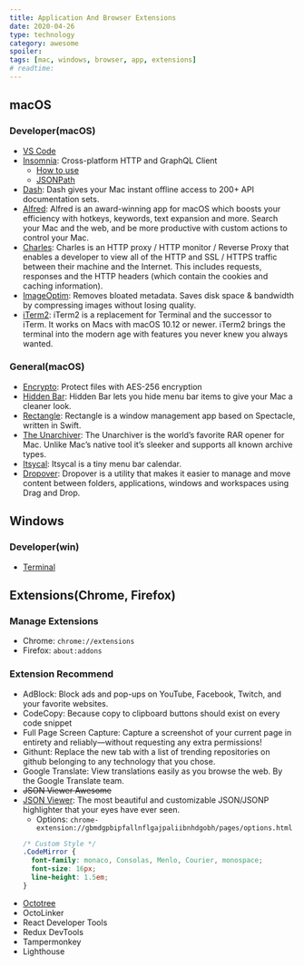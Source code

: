```yaml
---
title: Application And Browser Extensions
date: 2020-04-26
type: technology
category: awesome
spoiler:
tags: [mac, windows, browser, app, extensions]
# readtime:
---
```


## macOS

### Developer(macOS)

* [VS Code](https://code.visualstudio.com)
* [Insomnia](https://github.com/Kong/insomnia): Cross-platform HTTP and GraphQL Client
  - [How to use](../insomnia)
  - [JSONPath](https://goessner.net/articles/JsonPath)
* [Dash](https://kapeli.com/dash): Dash gives your Mac instant offline access to 200+ API documentation sets.
* [Alfred](https://www.alfredapp.com): Alfred is an award-winning app for macOS which boosts your efficiency with hotkeys, keywords, text expansion and more. Search your Mac and the web, and be more productive with custom actions to control your Mac.
* [Charles](https://www.charlesproxy.com): Charles is an HTTP proxy / HTTP monitor / Reverse Proxy that enables a developer to view all of the HTTP and SSL / HTTPS traffic between their machine and the Internet. This includes requests, responses and the HTTP headers (which contain the cookies and caching information).
* [ImageOptim](https://imageoptim.com/mac): Removes bloated metadata. Saves disk space & bandwidth by compressing images without losing quality.
* [iTerm2](https://www.iterm2.com): iTerm2 is a replacement for Terminal and the successor to iTerm. It works on Macs with macOS 10.12 or newer. iTerm2 brings the terminal into the modern age with features you never knew you always wanted.

### General(macOS)

* [Encrypto](https://macpaw.com/encrypto): Protect files with AES-256 encryption
* [Hidden Bar](https://github.com/dwarvesf/hidden): Hidden Bar lets you hide menu bar items to give your Mac a cleaner look.
* [Rectangle](https://github.com/rxhanson/Rectangle): Rectangle is a window management app based on Spectacle, written in Swift.
* [The Unarchiver](https://macpaw.com/the-unarchiver): The Unarchiver is the world’s favorite RAR opener for Mac. Unlike Mac’s native tool it’s sleeker and supports all known archive types.
* [Itsycal](https://www.mowglii.com/itsycal): Itsycal is a tiny menu bar calendar.
* [Dropover](https://dropoverapp.com): Dropover is a utility that makes it easier to manage and move content between folders, applications, windows and workspaces using Drag and Drop.

## Windows

### Developer(win)

* [Terminal](https://github.com/microsoft/terminal)

## Extensions(Chrome, Firefox)

### Manage Extensions

* Chrome: `chrome://extensions`
* Firefox: `about:addons`

### Extension Recommend

* AdBlock: Block ads and pop-ups on YouTube, Facebook, Twitch, and your favorite websites.
* CodeCopy: Because copy to clipboard buttons should exist on every code snippet
* Full Page Screen Capture: Capture a screenshot of your current page in entirety and reliably—without requesting any extra permissions!
* Githunt: Replace the new tab with a list of trending repositories on github belonging to any technology that you chose.
* Google Translate: View translations easily as you browse the web. By the Google Translate team.
* ~~JSON Viewer Awesome~~
* [JSON Viewer](https://github.com/tulios/json-viewer): The most beautiful and customizable JSON/JSONP highlighter that your eyes have ever seen.
  - Options: `chrome-extension://gbmdgpbipfallnflgajpaliibnhdgobh/pages/options.html`
  ```css
  /* Custom Style */
  .CodeMirror {
    font-family: monaco, Consolas, Menlo, Courier, monospace;
    font-size: 16px;
    line-height: 1.5em;
  }
  ```
* [Octotree](https://github.com/ovity/octotree)
* OctoLinker
* React Developer Tools
* Redux DevTools
* Tampermonkey
* Lighthouse
<!-- * Refined GitHub -->